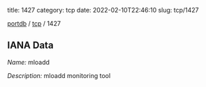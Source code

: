 title: 1427
category: tcp
date: 2022-02-10T22:46:10
slug: tcp/1427

[portdb](/) / [tcp](/category/tcp.html) / 1427


## IANA Data

_Name:_ mloadd

_Description:_ mloadd monitoring tool

